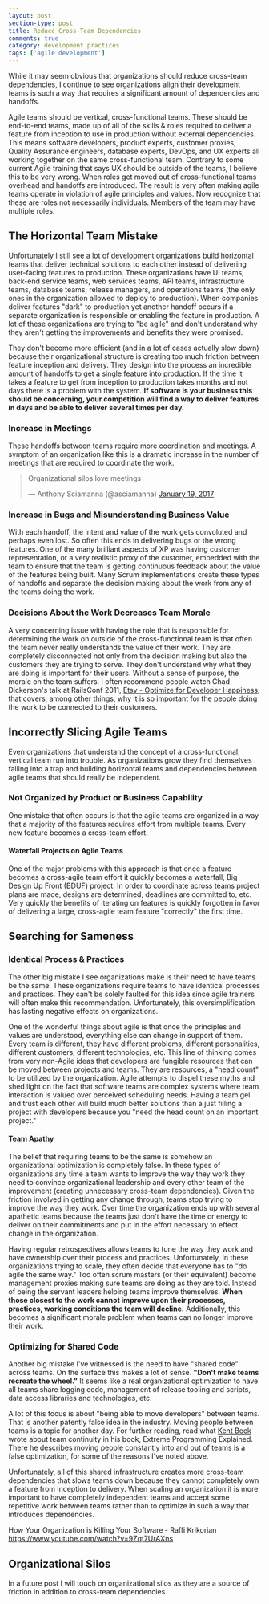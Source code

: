```yaml
---
layout: post
section-type: post
title: Reduce Cross-Team Dependencies
comments: true
category: development practices
tags: ['agile development']
---
```


While it may seem obvious that organizations should reduce cross-team dependencies,
I continue to see organizations align their development teams is such a way that
requires a significant amount of dependencies and handoffs.

Agile teams should be vertical, cross-functional teams. These should be
end-to-end teams, made up of all of the skills & roles required to deliver a feature from
inception to use in production without external dependencies. This means software developers,
product experts, customer proxies, Quality Assurance engineers, database experts, DevOps, and
UX experts all working together on the same cross-functional team. Contrary to some
current Agile training that says UX should be outside of the teams, I believe this
to be very wrong. When roles get moved out of cross-functional teams overhead and
handoffs are introduced. The result is very often making agile
teams operate in violation of agile principles and values. Now recognize that
these are roles not necessarily individuals. Members of the team may have multiple roles.

## The Horizontal Team Mistake

Unfortunately I still see a lot of development organizations build horizontal
teams that deliver technical solutions to each other instead of
delivering user-facing features to production. These organizations have
UI teams, back-end service teams, web services teams, API teams, infrastructure
teams, database teams, release managers, and operations teams (the only ones in the organization
allowed to deploy to production). When companies deliver features "dark" to production
yet another handoff occurs if a separate organization is responsible or enabling
the feature in production. A lot of these organizations are trying
to "be agile" and don't understand why they aren't getting the improvements
and benefits they were promised.

They don't become more efficient (and in a lot of cases actually slow down)
because their organizational structure is creating too much friction between
feature inception and delivery. They design into the process an incredible
amount of handoffs to get a single feature into production. If the time it takes a feature
to get from inception to production takes months and not days there is a problem with the
system. **If software is your business this should be concerning, your competition will
find a way to deliver features in days and be able to deliver several times per day.**

### Increase in Meetings

These handoffs between teams require more coordination and meetings. A symptom
of an organization like this is a dramatic increase in the number of meetings
that are required to coordinate the work.

<blockquote class="twitter-tweet" data-lang="en"><p lang="en" dir="ltr">Organizational silos love meetings</p>&mdash; Anthony Sciamanna (@asciamanna) <a href="https://twitter.com/asciamanna/status/822125743853408260">January 19, 2017</a></blockquote>
<script async src="//platform.twitter.com/widgets.js" charset="utf-8"></script>

### Increase in Bugs and Misunderstanding Business Value

With each handoff, the intent and value of the work gets convoluted and perhaps
even lost. So often this ends in delivering bugs or the wrong features.
One of the many brilliant aspects of XP was having customer representation, or a
very realistic proxy of the customer, embedded with the team to ensure
that the team is getting continuous feedback about the value of the
features being built. Many Scrum implementations create these types of handoffs
and separate the decision making about the work from any of the teams doing the work.

### Decisions About the Work Decreases Team Morale

A very concerning issue with having the role that is responsible for determining
the work on outside of the cross-functional team is that often the team never
really understands the value of their work. They are completely disconnected not
only from the decision making but also the customers they are trying to serve.
They don't understand why what they are doing is important for their users.
Without a sense of purpose, the morale on the team suffers. I often recommend
people watch Chad Dickerson's talk at RailsConf 2011, [Etsy - Optimize for Developer Happiness](https://youtu.be/22EECFEk9Xs),
that covers, among other things, why it is so important for the people doing the work
to be connected to their customers.

## Incorrectly Slicing Agile Teams

Even organizations that understand the concept of a cross-functional,
vertical team run into trouble. As organizations grow they find themselves
falling into a trap and building horizontal teams and dependencies
between agile teams that should really be independent.  

### Not Organized by Product or Business Capability

One mistake that often occurs is that the agile teams are organized in
a way that a majority of the features requires effort from multiple teams. Every
new feature becomes a cross-team effort.

#### Waterfall Projects on Agile Teams

One of the major problems with this approach is that once a feature becomes a
cross-agile team effort it quickly becomes a waterfall,
Big Design Up Front (BDUF) project. In order to coordinate across teams
project plans are made, designs are determined, deadlines are committed to, etc.
Very quickly the benefits of iterating on features is quickly forgotten in favor
of delivering a large, cross-agile team feature "correctly" the first time.

## Searching for Sameness

### Identical Process & Practices

The other big mistake I see organizations make is their need to have teams be the same.
These organizations require teams to have identical processes and practices. They
can't be solely faulted for this idea since agile trainers will often make this recommendation.
Unfortunately, this oversimplification has lasting negative effects on organizations.

One of the wonderful things about agile is that once the principles and values
are understood, everything else can change in support of them. Every team is
different, they have different problems, different personalities, different
customers, different technologies, etc. This line of thinking comes from very
non-Agile ideas that developers are fungible resources that can be moved between
projects and teams. They are resources, a "head count" to be utilized by the
organization. Agile attempts to dispel these myths and shed light on the fact
that software teams are complex systems where team interaction is valued over
perceived scheduling needs. Having a team gel and trust each other will build
much better solutions than a just filling a project with developers because
you "need the head count on an important project."

#### Team Apathy

The belief that requiring teams to be the same is somehow an organizational
optimization is completely false. In these types of organizations any time a
team wants to improve the way they work they need to convince organizational
leadership and every other team of the improvement (creating unnecessary
cross-team dependencies). Given the friction involved in getting any change
through, teams stop trying to improve the way they work. Over time the organization
ends up with several apathetic teams because the teams just don't have the
time or energy to deliver on their commitments and put in the effort
necessary to effect change in the organization.

Having regular retrospectives allows teams to tune the way they work and have
ownership over their process and practices. Unfortunately, in these
organizations trying to scale, they often decide that everyone has
to "do agile the same way." Too often scrum masters (or their equivalent)
become management proxies making sure teams are doing as they are told. Instead
of being the servant leaders helping teams improve themselves. **When those
closest to the work cannot improve upon their processes, practices, working
conditions the team will decline.** Additionally, this becomes a significant morale
problem when teams can no longer improve their work.

### Optimizing for Shared Code

Another big mistake I've witnessed is the need to have "shared code" across teams.
On the surface this makes a lot of sense. __"Don't make teams recreate the
wheel."__ It seems like a real organizational optimization to have all teams share
logging code, management of release tooling and scripts, data access libraries and
technologies, etc.

A lot of this focus is about "being able to move developers" between teams.
That is another patently false idea in the industry. Moving people between teams
is a topic for another day. For further reading, read what [Kent Beck](https://twitter.com/KentBeck) wrote
about team continuity in his book, Extreme Programming Explained. There he describes
moving people constantly into and out of teams is a false optimization, for some of the
reasons I've noted above.

Unfortunately, all of this shared infrastructure creates more cross-team
dependencies that slows teams down because they cannot completely own a feature
from inception to delivery. When scaling an organization it is more important to
have completely independent teams and accept some repetitive work between teams rather
than to optimize in such a way that introduces dependencies.

How Your Organization is Killing Your Software  - Raffi Krikorian
https://www.youtube.com/watch?v=9Zqt7UrAXns

## Organizational Silos

In a future post I will touch on organizational silos as they are a source of friction
in addition to cross-team dependencies.
